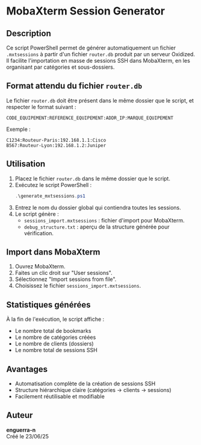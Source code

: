 # MobaXterm Session Generator

## Description

Ce script PowerShell permet de générer automatiquement un fichier `.mxtsessions` à partir d'un fichier `router.db` produit par un serveur Oxidized. Il facilite l'importation en masse de sessions SSH dans MobaXterm, en les organisant par catégories et sous-dossiers.

## Format attendu du fichier `router.db`

Le fichier `router.db` doit être présent dans le même dossier que le script, et respecter le format suivant :

```
CODE_EQUIPEMENT:REFERENCE_EQUIPEMENT:ADDR_IP:MARQUE_EQUIPEMENT
```

Exemple :

```
C1234:Routeur-Paris:192.168.1.1:Cisco
B567:Routeur-Lyon:192.168.1.2:Juniper
```

## Utilisation

1. Placez le fichier `router.db` dans le même dossier que le script.
2. Exécutez le script PowerShell :
   ```powershell
   .\generate_mxtsessions.ps1
   ```
3. Entrez le nom du dossier global qui contiendra toutes les sessions.
4. Le script génère :
   - `sessions_import.mxtsessions` : fichier d'import pour MobaXterm.
   - `debug_structure.txt` : aperçu de la structure générée pour vérification.

## Import dans MobaXterm

1. Ouvrez MobaXterm.
2. Faites un clic droit sur "User sessions".
3. Sélectionnez "Import sessions from file".
4. Choisissez le fichier `sessions_import.mxtsessions`.

## Statistiques générées

À la fin de l'exécution, le script affiche :
- Le nombre total de bookmarks
- Le nombre de catégories créées
- Le nombre de clients (dossiers)
- Le nombre total de sessions SSH

## Avantages

- Automatisation complète de la création de sessions SSH
- Structure hiérarchique claire (catégories → clients → sessions)
- Facilement réutilisable et modifiable

## Auteur

**enguerra-n**  
Créé le 23/06/25
